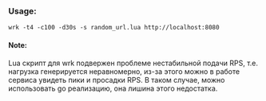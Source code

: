 ### Usage:
`wrk -t4 -c100 -d30s -s random_url.lua http://localhost:8080`

#### Note: 
Lua скрипт для wrk подвержен проблеме нестабильной подачи RPS, т.е. нагрузка генерируется неравномерно, 
из-за этого можно в работе сервиса увидеть пики и просадки RPS. В таком случае, можно использовать go реализацию, она лишина этого недостатка.